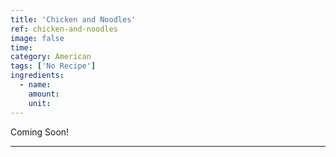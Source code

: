 ```yaml
---
title: 'Chicken and Noodles'
ref: chicken-and-noodles
image: false
time: 
category: American
tags: ['No Recipe']
ingredients:
  - name: 
    amount: 
    unit: 
---
```


Coming Soon!

---

